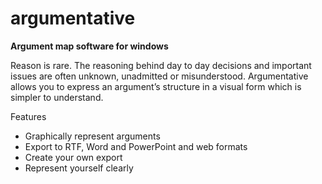 # argumentative
**Argument map software for windows**

Reason is rare. The reasoning behind day to day decisions and important issues are often unknown, unadmitted or misunderstood.
Argumentative allows you to express an argument’s structure in a visual form which is simpler to understand.

Features
* Graphically represent arguments
* Export to RTF, Word and PowerPoint and web formats
* Create your own export
* Represent yourself clearly
